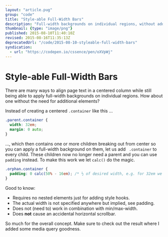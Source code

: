 ```yaml
---
layout: "article.pug"
group: "code"
title: "Style-able Full-Width Bars"
description: "Full-width backgrounds on individual regions, without additional elements."
thumbnail: {type: "image/png"}
published: 2015-08-10T11:40:10Z
revised: 2015-08-16T11:35:13Z
deprecatedUrl: "/code/2015-08-10-styleable-full-width-bars"
syndication:
  - url: "https://codepen.io/cssence/pen/oXVpWj"
---
```


# Style-able Full-Width Bars

There are many ways to align page text in a centered column while still being able to apply full-width backgrounds on individual regions. How about one without the need for additional elements?

Instead of creating a centered  `.container` like this …

```css
.parent.container {
  width: 32em;
  margin: 0 auto;
}
```

…, which then contains one or more children breaking out from center so you can apply a full-width background on them, let us add ` .container` to every child. These children now no longer need a parent and you can use `padding` instead. To make this work we let `calc()` do the magic.

```css
.orphan.container {
  padding: 0 calc(50% - 16em); /* ½ of desired width, e.g. for 32em we have to use 16em */
}
```

Good to know:

* Requires no nested elements just for adding style hooks.
* The actual width is not specified anywhere but implied, see padding.
* Does not (need to) work in combination with min/max-width.
* Does **not** cause an accidental horizontal scrollbar.

So much for the overall concept. Make sure to check out the result where I added some media query goodness.
